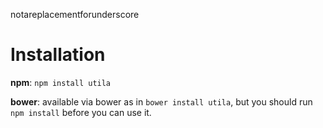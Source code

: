 notareplacementforunderscore

Installation
============

**npm**: `npm install utila`

**bower**: available via bower as in `bower install utila`, but you should run `npm install` before you can use it.
